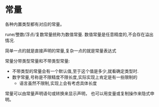 # 常量

各种内置类型都有对应的常量。

rune/整数/浮点/复数常量统称为数值常量.
数值常量是任意精度的,不会存在溢出情况.

简单一点的就是直接声明的常量,复杂一点的就是常量表达式

常量分带类型常量和不带类型常量:

- 不带类型的常量会有一个默认值,至于这个值是多少,就看确定类型时.
- 数字常量,号称是不限精度不限长度,实际实现上肯定是有一些限制的
  - 语言虽然不限制,实现上会有考虑具体长度

常量可以由常量声明语句或转换来显示声明，
也可以用变量或复制操作来隐式申明。
